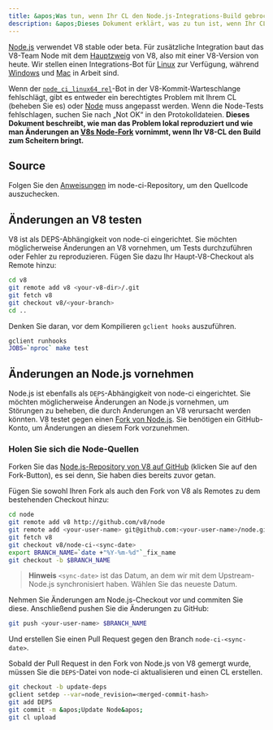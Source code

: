 ```yaml
---
title: &apos;Was tun, wenn Ihr CL den Node.js-Integrations-Build gebrochen hat&apos;
description: &apos;Dieses Dokument erklärt, was zu tun ist, wenn Ihr CL den Node.js-Integrations-Build gebrochen hat.&apos;
---
```

[Node.js](https://github.com/nodejs/node) verwendet V8 stable oder beta. Für zusätzliche Integration baut das V8-Team Node mit dem [Hauptzweig](https://chromium.googlesource.com/v8/v8/+/refs/heads/main) von V8, also mit einer V8-Version von heute. Wir stellen einen Integrations-Bot für [Linux](https://ci.chromium.org/p/node-ci/builders/ci/Node-CI%20Linux64) zur Verfügung, während [Windows](https://ci.chromium.org/p/node-ci/builders/ci/Node-CI%20Win64) und [Mac](https://ci.chromium.org/p/node-ci/builders/ci/Node-CI%20Mac64) in Arbeit sind.

Wenn der [`node_ci_linux64_rel`](https://ci.chromium.org/p/node-ci/builders/try/node_ci_linux64_rel)-Bot in der V8-Kommit-Warteschlange fehlschlägt, gibt es entweder ein berechtigtes Problem mit Ihrem CL (beheben Sie es) oder [Node](https://github.com/v8/node/) muss angepasst werden. Wenn die Node-Tests fehlschlagen, suchen Sie nach „Not OK“ in den Protokolldateien. **Dieses Dokument beschreibt, wie man das Problem lokal reproduziert und wie man Änderungen an [V8s Node-Fork](https://github.com/v8/node/) vornimmt, wenn Ihr V8-CL den Build zum Scheitern bringt.**

## Source

Folgen Sie den [Anweisungen](https://chromium.googlesource.com/v8/node-ci) im node-ci-Repository, um den Quellcode auszuchecken.

## Änderungen an V8 testen

V8 ist als DEPS-Abhängigkeit von node-ci eingerichtet. Sie möchten möglicherweise Änderungen an V8 vornehmen, um Tests durchzuführen oder Fehler zu reproduzieren. Fügen Sie dazu Ihr Haupt-V8-Checkout als Remote hinzu:

```bash
cd v8
git remote add v8 <your-v8-dir>/.git
git fetch v8
git checkout v8/<your-branch>
cd ..
```

Denken Sie daran, vor dem Kompilieren `gclient hooks` auszuführen.

```bash
gclient runhooks
JOBS=`nproc` make test
```

## Änderungen an Node.js vornehmen

Node.js ist ebenfalls als `DEPS`-Abhängigkeit von node-ci eingerichtet. Sie möchten möglicherweise Änderungen an Node.js vornehmen, um Störungen zu beheben, die durch Änderungen an V8 verursacht werden könnten. V8 testet gegen einen [Fork von Node.js](https://github.com/v8/node). Sie benötigen ein GitHub-Konto, um Änderungen an diesem Fork vorzunehmen.

### Holen Sie sich die Node-Quellen

Forken Sie das [Node.js-Repository von V8 auf GitHub](https://github.com/v8/node/) (klicken Sie auf den Fork-Button), es sei denn, Sie haben dies bereits zuvor getan.

Fügen Sie sowohl Ihren Fork als auch den Fork von V8 als Remotes zu dem bestehenden Checkout hinzu:

```bash
cd node
git remote add v8 http://github.com/v8/node
git remote add <your-user-name> git@github.com:<your-user-name>/node.git
git fetch v8
git checkout v8/node-ci-<sync-date>
export BRANCH_NAME=`date +"%Y-%m-%d"`_fix_name
git checkout -b $BRANCH_NAME
```

> **Hinweis** `<sync-date>` ist das Datum, an dem wir mit dem Upstream-Node.js synchronisiert haben. Wählen Sie das neueste Datum.

Nehmen Sie Änderungen am Node.js-Checkout vor und commiten Sie diese. Anschließend pushen Sie die Änderungen zu GitHub:

```bash
git push <your-user-name> $BRANCH_NAME
```

Und erstellen Sie einen Pull Request gegen den Branch `node-ci-<sync-date>`.


Sobald der Pull Request in den Fork von Node.js von V8 gemergt wurde, müssen Sie die `DEPS`-Datei von node-ci aktualisieren und einen CL erstellen.

```bash
git checkout -b update-deps
gclient setdep --var=node_revision=<merged-commit-hash>
git add DEPS
git commit -m &apos;Update Node&apos;
git cl upload
```
